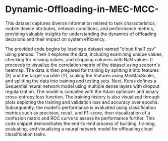 # Dynamic-Offloading-in-MEC-MCC-
This dataset captures diverse information related to task characteristics, mobile device attributes, network conditions, and performance metrics, providing valuable insights for understanding the dynamics of offloading decisions and their impact on system efficiency. 

The provided code begins by loading a dataset named "cloud final1.csv" using pandas. Then it explores the data, including examining unique values, checking for missing values, and dropping columns with NaN values. It proceeds to visualize the correlation matrix of the dataset using seaborn's heatmap. The data is then prepared for training by splitting it into features (X) and the target variable (Y), scaling the features using MinMaxScaler, and splitting the data into training and testing sets. Next, Keras defines a Sequential neural network model using multiple dense layers with dropout regularization. The model is compiled with the Adam optimizer and binary cross-entropy loss function. The training history is also visualized through plots depicting the training and validation loss and accuracy over epochs. Subsequently, the model's performance is evaluated using classification metrics such as precision, recall, and F1-score, then visualization of a confusion matrix and ROC curve to assess its performance further. This code snippet demonstrates the end-to-end process of building, training, evaluating, and visualizing a neural network model for offloading cloud classification tasks.
